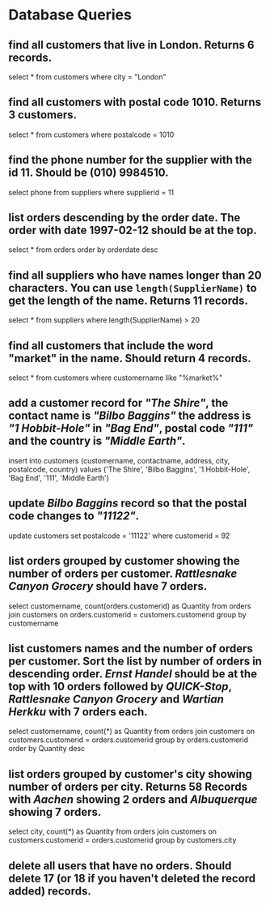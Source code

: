 # Database Queries

## find all customers that live in London. Returns 6 records.
select * from customers where city = "London"

## find all customers with postal code 1010. Returns 3 customers.
select * from customers where postalcode = 1010

## find the phone number for the supplier with the id 11. Should be (010) 9984510.
select phone from suppliers where supplierid = 11

## list orders descending by the order date. The order with date 1997-02-12 should be at the top.
select * from orders order by orderdate desc 

## find all suppliers who have names longer than 20 characters. You can use `length(SupplierName)` to get the length of the name. Returns 11 records.
select * from suppliers where length(SupplierName) > 20

## find all customers that include the word "market" in the name. Should return 4 records.
select * from customers where customername like "%market%"

## add a customer record for _"The Shire"_, the contact name is _"Bilbo Baggins"_ the address is _"1 Hobbit-Hole"_ in _"Bag End"_, postal code _"111"_ and the country is _"Middle Earth"_.
insert into customers (customername, contactname, address, city, postalcode, country) values ('The Shire', 'Bilbo Baggins', '1 Hobbit-Hole', 'Bag End', '111', 'Middle Earth')

## update _Bilbo Baggins_ record so that the postal code changes to _"11122"_.
update customers set postalcode = '11122' where customerid = 92

## list orders grouped by customer showing the number of orders per customer. _Rattlesnake Canyon Grocery_ should have 7 orders.
select customername, count(orders.customerid) as Quantity from orders join customers on orders.customerid = customers.customerid group by customername

## list customers names and the number of orders per customer. Sort the list by number of orders in descending order. _Ernst Handel_ should be at the top with 10 orders followed by _QUICK-Stop_, _Rattlesnake Canyon Grocery_ and _Wartian Herkku_ with 7 orders each.
select customername, count(*) as Quantity from orders join customers on customers.customerid = orders.customerid group by orders.customerid order by Quantity desc 

## list orders grouped by customer's city showing number of orders per city. Returns 58 Records with _Aachen_ showing 2 orders and _Albuquerque_ showing 7 orders.
select city, count(*) as Quantity from orders join customers on customers.customerid = orders.customerid group by customers.city 

## delete all users that have no orders. Should delete 17 (or 18 if you haven't deleted the record added) records.
